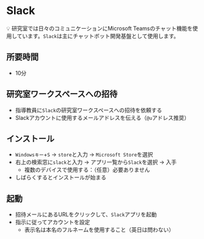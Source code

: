 # Slack

:bulb: 研究室では日々のコミュニケーションにMicrosoft Teamsのチャット機能を使用しています。`Slack`は主にチャットボット開発基盤として使用します。

## 所要時間

- 10分

## 研究室ワークスペースへの招待

- 指導教員に`Slack`の研究室ワークスペースへの招待を依頼する
- Slackアカウントに使用するメールアドレスを伝える（`@u`アドレス推奨）

## インストール

- `Windowsキー`+`S` → `store`と入力 → `Microsoft Store`を選択
- 右上の検索窓に`slack`と入力 → アプリ一覧から`Slack`を選択 → 入手
  - 複数のデバイスで使用する：（任意）必要ありません
- しばらくするとインストールが始まる

## 起動

- 招待メールにあるURLをクリックして、`Slack`アプリを起動
- 指示に従ってアカウントを設定
  - 表示名は本名のフルネームを使用すること（英日は問わない）
